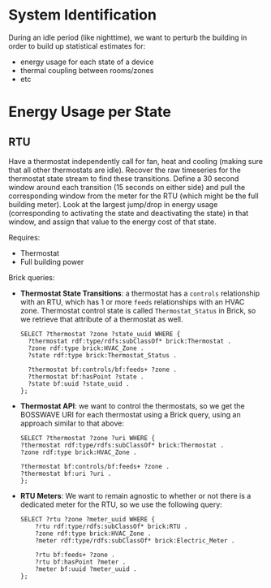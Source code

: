 # System Identification

During an idle period (like nighttime), we want to perturb the building in order to build up statistical estimates for:
- energy usage for each state of a device
- thermal coupling between rooms/zones
- etc


# Energy Usage per State

## RTU

Have a thermostat independently call for fan, heat and cooling (making sure that all other thermostats are idle).
Recover the raw timeseries for the thermostat state stream to find these transitions.
Define a 30 second window around each transition (15 seconds on either side) and pull the corresponding window from the meter for the RTU (which might be the full building meter).
Look at the largest jump/drop in energy usage (corresponding to activating the state and deactivating the state) in that window, and assign that value to the energy cost of that state.


Requires:
- Thermostat
- Full building power

Brick queries:

- **Thermostat State Transitions**: a thermostat has a `controls` relationship with an RTU, which has 1 or more `feeds` relationships with an HVAC zone. Thermostat control state is called `Thermostat_Status` in Brick, so we retrieve that attribute of a thermostat as well.

  ```sparql
  SELECT ?thermostat ?zone ?state_uuid WHERE {
    ?thermostat rdf:type/rdfs:subClassOf* brick:Thermostat .
    ?zone rdf:type brick:HVAC_Zone .
    ?state rdf:type brick:Thermostat_Status .

    ?thermostat bf:controls/bf:feeds+ ?zone .
    ?thermostat bf:hasPoint ?state .
    ?state bf:uuid ?state_uuid .
  };
  ```

- **Thermostat API**: we want to control the thermostats, so we get the BOSSWAVE URI for each thermostat using a Brick query, using an approach similar to that above:
    ```sparql
  SELECT ?thermostat ?zone ?uri WHERE {
    ?thermostat rdf:type/rdfs:subClassOf* brick:Thermostat .
    ?zone rdf:type brick:HVAC_Zone .

    ?thermostat bf:controls/bf:feeds+ ?zone .
    ?thermostat bf:uri ?uri .
  };
    ```

- **RTU Meters**: We want to remain agnostic to whether or not there is a dedicated meter for the RTU, so we use the following query:
    ```sparql
    SELECT ?rtu ?zone ?meter_uuid WHERE {
        ?rtu rdf:type/rdfs:subClassOf* brick:RTU .
        ?zone rdf:type brick:HVAC_Zone .
        ?meter rdf:type/rdfs:subClassOf* brick:Electric_Meter .

        ?rtu bf:feeds+ ?zone .
        ?rtu bf:hasPoint ?meter .
        ?meter bf:uuid ?meter_uuid .
    };
    ```
